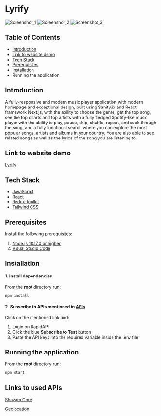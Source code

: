 # Lyrify

![Screenshot_1](https://user-images.githubusercontent.com/73827472/197239530-c7ae5944-018d-4c30-b4de-355fd5ed7ec1.png)
![Screenshot_2](https://user-images.githubusercontent.com/73827472/197239537-8982dd61-1da2-4de2-9a64-a44418979cf2.png)
![Screenshot_3](https://user-images.githubusercontent.com/73827472/197239543-5140acb4-7b7b-4fa8-9c04-d5b5c0999420.png)


## Table of Contents

- [Introduction](#prerequisites)
- [Link to website demo](#installation)
- [Tech Stack](#tech-stack)
- [Prerequisites](#prerequisites)
- [Installation](#installation)
- [Running the application](#running-the-application)

## Introduction

A fully-responsive and modern music player application with modern homepage and exceptional design, built using Sanity.io and React framework Next.js, with the ability to choose the genre, get the top song, see the top charts and top artists with a fully fledged Spotify-like music player with the ability to play, pause, skip, shuffle, repeat, and seek through the song, and a fully functional search where you can explore the most popular songs, artists and albums in your country. You are also able to see related songs as well as the lyrics of the song you are listening to.

## Link to website demo

[Lyrify](https://lyrify-pc.vercel.app/)

## Tech Stack

- [JavaScript](https://www.javascript.com/)
- [React](https://reactjs.org/)
- [Redux-toolkit](https://redux-toolkit.js.org/)
- [Tailwind CSS](https://tailwindcss.com/)

## Prerequisites

Install the following prerequisites:

1. [Node.js 18.17.0 or higher](https://nodejs.org/en/)
2. [Visual Studio Code](https://code.visualstudio.com/download)

## Installation

#### 1. Install dependencies

From the **root** directory run:

```bash
npm install
```

#### 2. Subscribe to APIs mentioned in [APIs](#links-to-used-apis)

Click on the mentioned link and:

1. Login on RapidAPI
2. Click the blue **Subscribe to Test** button
3. Paste the API keys into the required variable inside the .env file

## Running the application

From the **root** directory run:

```bash
npm start
```

## Links to used APIs

[Shazam Core](https://rapidapi.com/tipsters/api/shazam-core/)

[Geolocation](https://geo.ipify.org/)
